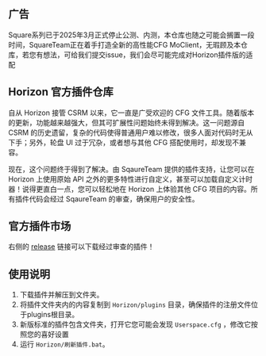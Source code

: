 ## 广告
Square系列已于2025年3月正式停止公测、内测，本仓库也随之可能会搁置一段时间，SquareTeam正在着手打造全新的高性能CFG MoClient，无瑕顾及本仓库，若您有想法，可给我们提交issue，我们会尽可能完成对Horizon插件版的适配

## Horizon 官方插件仓库

自从 Horizon 接管 CSRM 以来，它一直是广受欢迎的 CFG 文件工具。随着版本的更新，功能越来越强大，但其可扩展性问题始终未得到解决。这一问题源自 CSRM 的历史遗留，复杂的代码使得普通用户难以修改，很多人面对代码时无从下手；另外，轮盘 UI 过于冗杂，或者想与其他 CFG 搭配使用时，却发现不兼容。

现在，这个问题终于得到了解决。由 SqaureTeam 提供的插件支持，让您可以在 Horizon 上使用原始 API 之外的更多特性进行自定义，甚至可以加载自定义计时器！说得更直白一点，您可以轻松地在 Horizon 上体验其他 CFG 项目的内容。所有插件代码会经过 SqaureTeam 的审查，确保用户的安全性。

## 官方插件市场

右侧的 [release](https://github.com/tomh500/NewHorizonWeb/releases) 链接可以下载经过审查的插件！

## 使用说明

1. 下载插件并解压到文件夹。
2. 将插件文件夹内的内容复制到 `Horizon/plugins` 目录，确保插件的注册文件位于plugins根目录。
3. 新版标准的插件包含文件夹，打开它您可能会发现 `Userspace.cfg`  ，修改它按照您的喜好设置
4. 运行 `Horizon/刷新插件.bat`。

